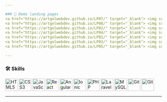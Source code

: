 ```yaml
---

### 🚀 Demo landing pages 
<a href="https://artgolwebdev.github.io/LP07/" target="_blank"> <img src="https://artgolwebdev.github.io/LP07/favicon.png" width="40" title="Tattoo Booking Flow"/>Tattoo Booking</a>  &nbsp;&nbsp;&nbsp; 
<a href="https://artgolwebdev.github.io/LP08/" target="_blank"> <img src="https://artgolwebdev.github.io/LP08/favicon.png" width="40" title="Beauty Salon"/>Gucci Style</a>  &nbsp;&nbsp;&nbsp; 
<a href="https://artgolwebdev.github.io/LP02/" target="_blank"> <img src="https://artgolwebdev.github.io/LP02/favicon.svg" width="40" title="Brutalistic"/>Brutalistic</a>  &nbsp;&nbsp;&nbsp; 
<a href="https://artgolwebdev.github.io/LP04/" target="_blank"> <img src="https://artgolwebdev.github.io/LP04/favicon.svg" width="40" title="Professional"/>DJ Booking</a>  &nbsp;&nbsp;&nbsp; 
<a href="https://artgolwebdev.github.io/LP01/" target="_blank"> <img src="https://artgolwebdev.github.io/LP01/assets/cyber-brutal-logo-D13A41n5.svg" width="40" title="Cyber City"/>Cyber Neon</a> &nbsp;&nbsp;&nbsp; 
<a href="https://artgolwebdev.github.io/LP03/" target="_blank"> <img src="https://images.unsplash.com/photo-1688550181338-e013f4b72aba?crop=entropy&cs=tinysrgb&fit=max&fm=jpg&ixid=M3w3Nzg4Nzd8MHwxfHNlYXJjaHwxfHxESiUyMGJvb3RoJTIwbmVvbiUyMGxpZ2h0c3xlbnwxfHx8fDE3NTY1ODYyNTB8MA&ixlib=rb-4.1.0&q=80&w=1080&utm_source=figma&utm_medium=referral" width="40" title="Futuristic"/>Futuristic</a>  &nbsp;&nbsp;&nbsp; 
<a href="https://artgolwebdev.github.io/LP05/" target="_blank"> <img src="https://images.unsplash.com/photo-1648233750012-52148f08f07d?crop=entropy&amp;cs=tinysrgb&amp;fit=max&amp;fm=jpg&amp;ixid=M3w3Nzg4Nzd8MHwxfHNlYXJjaHwxfHxzYWdlJTIwaGVyYiUyMGZyZXNoJTIwZ3JlZW58ZW58MXx8fHwxNzU2NTg4MzA0fDA&amp;ixlib=rb-4.1.0&amp;q=80&amp;w=1080&amp;utm_source=figma&amp;utm_medium=referral&quot" width="40" title="Minimalistic"/>Minimalistic</a>  &nbsp;&nbsp;&nbsp; 

---
```


### 🛠 Skills  

<p>
  <img src="https://cdn.simpleicons.org/html5" width="40" title="HTML5"/>
  <img src="https://cdn.simpleicons.org/css" width="40" title="CSS3"/>
  <img src="https://cdn.simpleicons.org/javascript/F7DF1E" width="40" title="JavaScript"/>
  <img src="https://cdn.simpleicons.org/react/61DAFB" width="40" title="React"/>
  <img src="https://cdn.simpleicons.org/angular/FF2D20" width="40" title="Angular"/>
  <img src="https://cdn.simpleicons.org/ionic" width="40" title="Ionic"/>
  <img src="https://cdn.simpleicons.org/php/777BB4" width="40" title="PHP"/>
  <img src="https://cdn.simpleicons.org/laravel/FF2D20" width="40" title="Laravel"/>
  <img src="https://cdn.simpleicons.org/mysql/4479A1" width="40" title="MySQL"/>
  <img src="https://cdn.simpleicons.org/git" width="40" title="Git"/>
  <img src="https://cdn.simpleicons.org/linux" width="40" title="Git"/>
</p>

---
